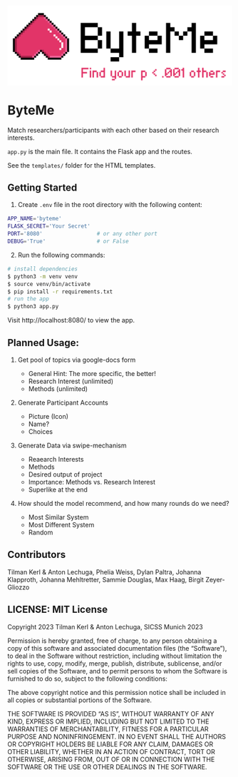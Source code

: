 <img src="static/images/ByteMe Logo_phelia_wide.png" align="center" />

<br>

ByteMe
================

<!-- include logo -->


Match researchers/participants with each other based on their research interests.

`app.py` is the main file. It contains the Flask app and the routes. 

See the `templates/` folder for the HTML templates.

## Getting Started

1. Create `.env` file in the root directory with the following content:

```bash
APP_NAME='byteme'
FLASK_SECRET='Your Secret' 
PORT='8080'                 # or any other port
DEBUG='True'                # or False
```

2. Run the following commands:
```bash
# install dependencies
$ python3 -m venv venv
$ source venv/bin/activate
$ pip install -r requirements.txt
# run the app
$ python3 app.py
```

Visit http://localhost:8080/ to view the app.


## Planned Usage:

1. Get pool of topics via google-docs form
   - General Hint: The more specific, the better!
   - Research Interest (unlimited)
   - Methods  (unlimited)
  
2. Generate Participant Accounts
   - Picture (Icon)
   - Name?
   - Choices 

3. Generate Data via swipe-mechanism
    - Reaearch Interests
    - Methods
    - Desired output of project
    - Importance: Methods vs. Research Interest
    - Superlike at the end

4. How should the model recommend, and how many rounds do we need?
    - Most Similar System
    - Most Different System
    - Random


## Contributors
Tilman Kerl & Anton Lechuga, Phelia Weiss, Dylan Paltra, Johanna Klapproth, Johanna Mehltretter, Sammie Douglas, Max Haag, Birgit Zeyer-Gliozzo

## LICENSE: MIT License

Copyright 2023 Tilman Kerl & Anton Lechuga, SICSS Munich 2023

Permission is hereby granted, free of charge, to any person obtaining a copy of this software and associated documentation files (the “Software”), to deal in the Software without restriction, including without limitation the rights to use, copy, modify, merge, publish, distribute, sublicense, and/or sell copies of the Software, and to permit persons to whom the Software is furnished to do so, subject to the following conditions:

The above copyright notice and this permission notice shall be included in all copies or substantial portions of the Software.

THE SOFTWARE IS PROVIDED “AS IS”, WITHOUT WARRANTY OF ANY KIND, EXPRESS OR IMPLIED, INCLUDING BUT NOT LIMITED TO THE WARRANTIES OF MERCHANTABILITY, FITNESS FOR A PARTICULAR PURPOSE AND NONINFRINGEMENT. IN NO EVENT SHALL THE AUTHORS OR COPYRIGHT HOLDERS BE LIABLE FOR ANY CLAIM, DAMAGES OR OTHER LIABILITY, WHETHER IN AN ACTION OF CONTRACT, TORT OR OTHERWISE, ARISING FROM, OUT OF OR IN CONNECTION WITH THE SOFTWARE OR THE USE OR OTHER DEALINGS IN THE SOFTWARE.